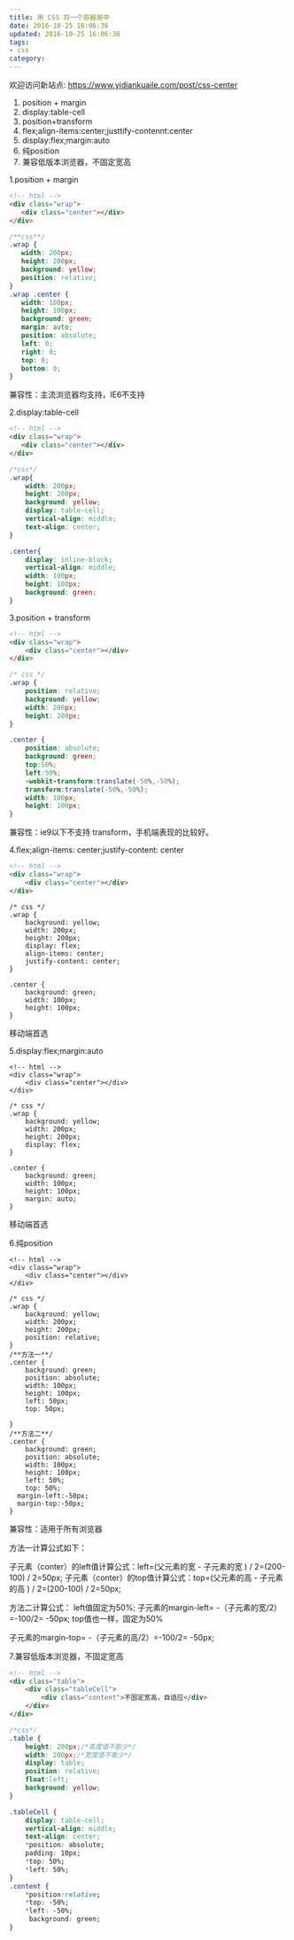 ```yaml
---
title: 用 CSS 将一个容器居中
date: 2016-10-25 16:06:36
updated: 2016-10-25 16:06:36
tags:
- css
category:
---
```


欢迎访问新站点: <https://www.yidiankuaile.com/post/css-center>

1. position + margin
2. display:table-cell
3. position+transform
4. flex;align-items:center;justtify-contennt:center
5. display:flex;margin:auto
6. 纯position
7. 兼容低版本浏览器，不固定宽高
<!-- more -->

1.position + margin

``` html
<!-- html -->
<div class="wrap">
   <div class="center"></div>
</div>
```

``` css
/**css**/
.wrap {
   width: 200px;
   height: 200px;
   background: yellow;
   position: relative;
}
.wrap .center {
   width: 100px;
   height: 100px;
   background: green;
   margin: auto;
   position: absolute;
   left: 0;
   right: 0;
   top: 0;
   bottom: 0;
}
```

兼容性：主流浏览器均支持，IE6不支持

2.display:table-cell

``` html
<!-- html -->
<div class="wrap">
   <div class="center"></div>
</div>
```

``` css
/*css*/
.wrap{
    width: 200px;
    height: 200px;
    background: yellow;
    display: table-cell;
    vertical-align: middle;
    text-align: center;
}

.center{
    display: inline-block;
    vertical-align: middle;
    width: 100px;
    height: 100px;
    background: green;
}
```



3.position + transform

``` html
<!-- html -->
<div class="wrap">
    <div class="center"></div>
</div>
```
``` css
/* css */
.wrap {
    position: relative;
    background: yellow;
    width: 200px;
    height: 200px;
}

.center {
    position: absolute;
    background: green;
    top:50%;
    left:50%;
    -webkit-transform:translate(-50%,-50%);
    transform:translate(-50%,-50%);
    width: 100px;
    height: 100px;
}
```
兼容性：ie9以下不支持 transform，手机端表现的比较好。

4.flex;align-items: center;justify-content: center

``` html
<!-- html -->
<div class="wrap">
    <div class="center"></div>
</div>
```
```
/* css */
.wrap {
    background: yellow;
    width: 200px;
    height: 200px;
    display: flex;
    align-items: center;
    justify-content: center;
}

.center {
    background: green;
    width: 100px;
    height: 100px;
}
```
移动端首选

5.display:flex;margin:auto

```
<!-- html -->
<div class="wrap">
    <div class="center"></div>
</div>
```
```
/* css */
.wrap {
    background: yellow;
    width: 200px;
    height: 200px;
    display: flex;
}

.center {
    background: green;
    width: 100px;
    height: 100px;
    margin: auto;
}
```
移动端首选

6.纯position

```
<!-- html -->
<div class="wrap">
    <div class="center"></div>
</div>
```
```
/* css */
.wrap {
    background: yellow;
    width: 200px;
    height: 200px;
    position: relative;
}
/**方法一**/
.center {
    background: green;
    position: absolute;
    width: 100px;
    height: 100px;
    left: 50px;
    top: 50px;

}
/**方法二**/
.center {
    background: green;
    position: absolute;
    width: 100px;
    height: 100px;
    left: 50%;
    top: 50%;
  margin-left:-50px;
  margin-top:-50px;
}
```
兼容性：适用于所有浏览器

方法一计算公式如下：

子元素（conter）的left值计算公式：left=(父元素的宽 - 子元素的宽 ) / 2=(200-100) / 2=50px;
子元素（conter）的top值计算公式：top=(父元素的高 - 子元素的高 ) / 2=(200-100) / 2=50px;

方法二计算公式：
left值固定为50%;
子元素的margin-left= -（子元素的宽/2）=-100/2= -50px;
top值也一样，固定为50%

子元素的margin-top= -（子元素的高/2）=-100/2= -50px;

7.兼容低版本浏览器，不固定宽高

``` html
<!-- html -->
<div class="table">
    <div class="tableCell">
        <div class="content">不固定宽高，自适应</div>
    </div>
</div>
```
``` css
/*css*/
.table {
    height: 200px;/*高度值不能少*/
    width: 200px;/*宽度值不能少*/
    display: table;
    position: relative;
    float:left;
    background: yellow;
}

.tableCell {
    display: table-cell;
    vertical-align: middle;
    text-align: center;
    *position: absolute;
    padding: 10px;
    *top: 50%;
    *left: 50%;
}
.content {
    *position:relative;
    *top: -50%;
    *left: -50%;
     background: green;
}
```





